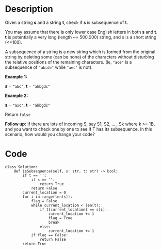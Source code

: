 # Description
Given a string **s** and a string **t**, check if **s** is subsequence of **t**.

You may assume that there is only lower case English letters in both **s** and **t**. **t** is potentially a very long (length ~= 500,000) string, and s is a short string (<=100).

A subsequence of a string is a new string which is formed from the original string by deleting some (can be none) of the characters without disturbing the relative positions of the remaining characters. (ie, `"ace"` is a subsequence of `"abcde"` while `"aec"` is not). 

**Example 1:**

**s** = `"abc"`, **t** = `"ahbgdc"`

**Example 2:**

**s** = `"axc"`, **t** = `"ahbgdc"`

Return `false`

**Follow up:**
If there are lots of incoming S, say S1, S2, ... , Sk where k >= 1B, and you want to check one by one to see if T has its subsequence. In this scenario, how would you change your code?

# Code
```python3
class Solution:
    def isSubsequence(self, s: str, t: str) -> bool:
        if t == '':
            if s == '':
                return True
            return False
        current_location = 0
        for i in range(len(s)):
            flag = False
            while current_location < len(t):
                if t[current_location] == s[i]:
                    current_location += 1
                    flag = True
                    break
                else:
                    current_location += 1
            if flag == False:
                return False
        return True
```

